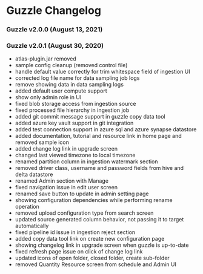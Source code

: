 # Guzzle Changelog

### Guzzle v2.0.0 (August 13, 2021) 

### Guzzle v2.0.1 (August 30, 2020) 
- atlas-plugin.jar removed
- sample config cleanup (removed control file)
- handle default value correctly for trim whitespace field of ingestion UI
- corrected log file name for data sampling job logs
- remove showing data in data sampling logs
- added default user compute support
- show only admin role in UI
- fixed blob storage access from ingestion source
- fixed processed file hierarchy in ingestion job
- added git commit message support in guzzle copy data tool
- added azure key vault support in git integration
- added test connection support in azure sql and azure synapse datastore
- added documentation, tutorial and resource link in home page and removed sample icon
- added change log link in upgrade screen 
- changed last viewed timezone to local timezone
- renamed partition column in ingestion watermark section
- removed driver class, username and password fields from hive and delta datastore
- renamed Admin section with Manage
- fixed navigation issue in edit user screen
- renamed save button to update in admin setting page
- showing configuration dependencies while performing rename operation
- removed upload configuration type from search screen
- updated source generated column behavior, not passing it to target automatically
- fixed pipeline id issue in ingestion reject section
- added copy data tool link on create new configuration page
- showing changelog link in upgrade screen when guzzle is up-to-date
- fixed refresh page issue on click of change log link
- updated icons of open folder, closed folder, create sub-folder 
- removed Quantity Resource screen from schedule and Admin UI
